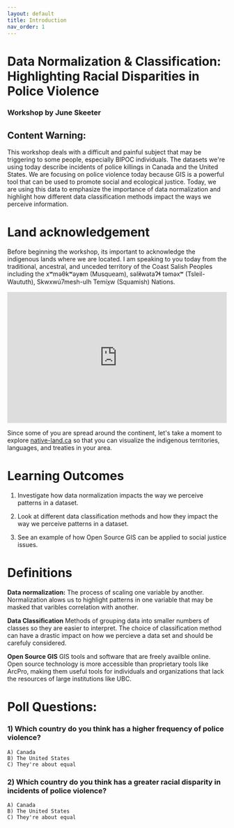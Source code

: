 ```yaml
---
layout: default
title: Introduction
nav_order: 1
---
```

# Data Normalization & Classification: Highlighting Racial Disparities in Police Violence

### Workshop by June Skeeter

## Content Warning:
This workshop deals with a difficult and painful subject that may be triggering to some people, especially BIPOC individuals.  The datasets we're using today describe incidents of police killings in Canada and the United States.  We are focusing on police violence today because GIS is a powerful tool that can be used to promote social and ecological justice.  Today, we are using this data to emphasize the importance of data normalization and highlight how different data classification methods impact the ways we perceive information.


# Land acknowledgement
Before beginning the workshop, its important to acknowledge the indigenous lands where we are located.  I am speaking to you today from the traditional, ancestral, and unceded territory of the Coast Salish Peoples including the xʷməθkʷəy̓əm (Musqueam), səl̓ilwətaɁɬ təməxʷ (Tsleil-Waututh), Skwxwú7mesh-ulh Temíx̱w (Squamish) Nations.
<iframe src="https://native-land.ca/api/embed/embed.html?maps=territories&position=49.268264,-123.157480" style="width:100%; height:300px; border:none;"></iframe>

Since some of you are spread around the continent, let's take a moment to explore [native-land.ca](https://native-land.ca/) so that you can visualize the indigenous territories, languages, and treaties in your area.

# Learning Outcomes
1) Investigate how data normalization impacts the way we perceive patterns in a dataset.

2) Look at different data classification methods and how they impact the way we perceive patterns in a dataset.

3) See an example of how Open Source GIS can be applied to social justice issues.
 
# Definitions
**Data normalization:** The process of scaling one variable by another.  Normalization alows us to highlight patterns in one variable that may be masked that varibles correlation with another.  

**Data Classification** Methods of grouping data into smaller numbers of classes so they are easier to interpret.  The choice of classification method can have a drastic impact on how we percieve a data set and should be carefuly considered.

**Open Source GIS** GIS tools and software that are freely availble online.  Open source technology is more accessible than proprietary tools like ArcPro, making them useful tools for individuals and organizations that lack the resources of large institutions like UBC.


# Poll Questions:

### 1) Which country do you think has a higher frequency of police violence?
    A) Canada
    B) The United States
    C) They're about equal
    
### 2) Which country do you think has a greater racial disparity in incidents of police violence?
    A) Canada
    B) The United States
    C) They're about equal

